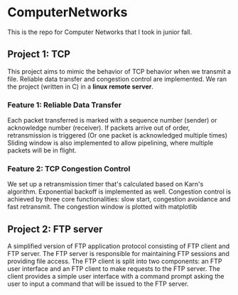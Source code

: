 # ComputerNetworks
This is the repo for Computer Networks that I took in junior fall. 

## Project 1: TCP
This project aims to mimic the behavior of TCP behavior when we transmit a file. Reliable data transfer and congestion control are implemented.
We ran the project (written in C) in a **linux remote server**.

### Feature 1: Reliable Data Transfer
Each packet transferred is marked with a sequence number (sender) or acknowledge number (receiver). If packets arrive out of order, retransmission is triggered (Or one packet is acknowledged multiple times)
Sliding window is also implemented to allow pipelining, where multiple packets will be in flight.

### Feature 2: TCP Congestion Control
We set up a retransmission timer that's calculated based on Karn's algorithm. Exponential backoff is implemented as well.
Congestion control is achieved by three core functionalities: slow start, congestion avoidance and fast retransmit.
The congestion window is plotted with matplotlib

## Project 2: FTP server
A simplified version of FTP application protocol consisting of FTP client and FTP server. The FTP server is responsible for maintaining FTP sessions and providing file access. The FTP client is split into two components: an FTP user interface and an FTP client to make requests to the FTP server. The client provides a simple user interface with a command prompt asking the user to input a command that will be issued to the FTP server.

